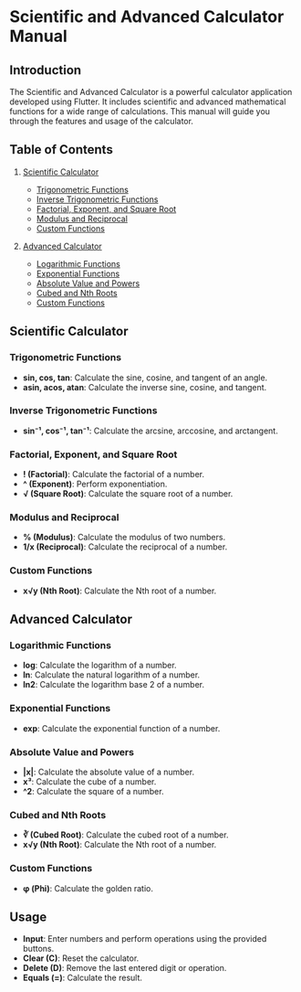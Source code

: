 # Scientific and Advanced Calculator Manual

## Introduction

The Scientific and Advanced Calculator is a powerful calculator application developed using Flutter. It includes scientific and advanced mathematical functions for a wide range of calculations. This manual will guide you through the features and usage of the calculator.

## Table of Contents

1. [Scientific Calculator](#scientific-calculator)
   - [Trigonometric Functions](#trigonometric-functions)
   - [Inverse Trigonometric Functions](#inverse-trigonometric-functions)
   - [Factorial, Exponent, and Square Root](#factorial-exponent-and-square-root)
   - [Modulus and Reciprocal](#modulus-and-reciprocal)
   - [Custom Functions](#custom-functions)
  
2. [Advanced Calculator](#advanced-calculator)
   - [Logarithmic Functions](#logarithmic-functions)
   - [Exponential Functions](#exponential-functions)
   - [Absolute Value and Powers](#absolute-value-and-powers)
   - [Cubed and Nth Roots](#cubed-and-nth-roots)
   - [Custom Functions](#custom-functions)

## Scientific Calculator

### Trigonometric Functions

- **sin, cos, tan**: Calculate the sine, cosine, and tangent of an angle.
- **asin, acos, atan**: Calculate the inverse sine, cosine, and tangent.

### Inverse Trigonometric Functions

- **sin⁻¹, cos⁻¹, tan⁻¹**: Calculate the arcsine, arccosine, and arctangent.

### Factorial, Exponent, and Square Root

- **! (Factorial)**: Calculate the factorial of a number.
- **^ (Exponent)**: Perform exponentiation.
- **√ (Square Root)**: Calculate the square root of a number.

### Modulus and Reciprocal

- **% (Modulus)**: Calculate the modulus of two numbers.
- **1/x (Reciprocal)**: Calculate the reciprocal of a number.

### Custom Functions

- **x√y (Nth Root)**: Calculate the Nth root of a number.

## Advanced Calculator

### Logarithmic Functions

- **log**: Calculate the logarithm of a number.
- **ln**: Calculate the natural logarithm of a number.
- **ln2**: Calculate the logarithm base 2 of a number.

### Exponential Functions

- **exp**: Calculate the exponential function of a number.

### Absolute Value and Powers

- **|x|**: Calculate the absolute value of a number.
- **x³**: Calculate the cube of a number.
- **^2**: Calculate the square of a number.

### Cubed and Nth Roots

- **∛ (Cubed Root)**: Calculate the cubed root of a number.
- **x√y (Nth Root)**: Calculate the Nth root of a number.

### Custom Functions

- **φ (Phi)**: Calculate the golden ratio.

## Usage

- **Input**: Enter numbers and perform operations using the provided buttons.
- **Clear (C)**: Reset the calculator.
- **Delete (D)**: Remove the last entered digit or operation.
- **Equals (=)**: Calculate the result.
